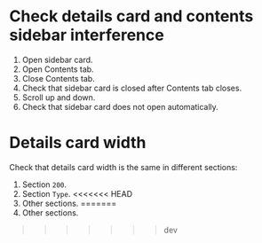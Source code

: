 # Check details card and contents sidebar interference

1. Open sidebar card.
2. Open Contents tab.
3. Close Contents tab.
4. Check that sidebar card is closed after Contents tab closes.
5. Scroll up and down.
6. Check that sidebar card does not open automatically.

# Details card width

Check that details card width is the same in different sections:

1. Section `200`.
2. Section `Type`.
<<<<<<< HEAD
3. Other sections.
=======
3. Other sections.
>>>>>>> dev
